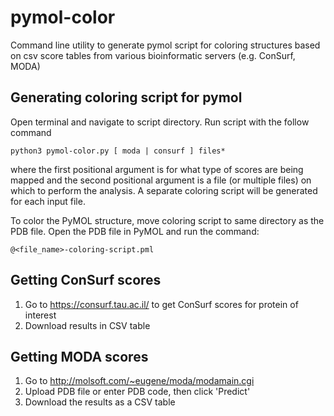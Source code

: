 # pymol-color
Command line utility to generate pymol script for coloring structures based on csv score tables from various bioinformatic servers (e.g. ConSurf, MODA)

## Generating coloring script for pymol
Open terminal and navigate to script directory. Run script with the follow command

`python3 pymol-color.py [ moda | consurf ] files*`

where the first positional argument is for what type of scores are being mapped and the second positional argument is a file (or multiple files) on which to perform the analysis. A separate coloring script will be generated for each input file.

To color the PyMOL structure, move coloring script to same directory as the PDB file. Open the PDB file in PyMOL and run the command:

`@<file_name>-coloring-script.pml`

## Getting ConSurf scores
1. Go to https://consurf.tau.ac.il/ to get ConSurf scores for protein of interest
2. Download results in CSV table

## Getting MODA scores

1. Go to http://molsoft.com/~eugene/moda/modamain.cgi
2. Upload PDB file or enter PDB code, then click 'Predict'
3. Download the results as a CSV table